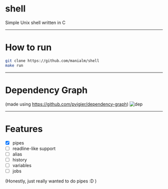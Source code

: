 # shell
Simple Unix shell written in C

---

# How to run
```sh
git clone https://github.com/manialm/shell
make run
```
---

# Dependency Graph
(made using https://github.com/pvigier/dependency-graph)
![dep](https://user-images.githubusercontent.com/84262720/179776925-5b7c1821-c193-4be5-9aad-c17a391d7fad.png)

---

# Features
- [x] pipes
- [ ] readline-like support
- [ ] alias
- [ ] history
- [ ] variables
- [ ] jobs

(Honestly, just really wanted to do pipes :D )
